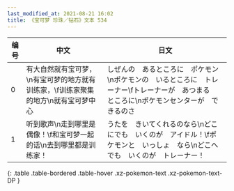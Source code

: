 ```yaml
---
last_modified_at: 2021-08-21 16:02
title: 《宝可梦 珍珠／钻石》文本 534
---
```

| 编号 | 中文 | 日文 |
| ---- | ---- | ---- |
| 0 | 有大自然就有宝可梦，\n有宝可梦的地方就有训练家，\f训练家聚集的地方\n就有宝可梦中心 | しぜんの　あるところに　ポケモン\nポケモンの　いるところに　トレーナー\fトレーナーが　あつまる　ところに\nポケモンセンターが　できるのさ |
| 1 | 听到歌声\n走到哪里是偶像！\f和宝可梦一起的话\n去到哪里都是训练家！ | うたを　きいてくれるのなら\nどこにでも　いくのが　アイドル！\fポケモンと　いっしょ　なら\nどこへでも　いくのが　トレーナー！ |
{: .table .table-bordered .table-hover .xz-pokemon-text .xz-pokemon-text-DP }
